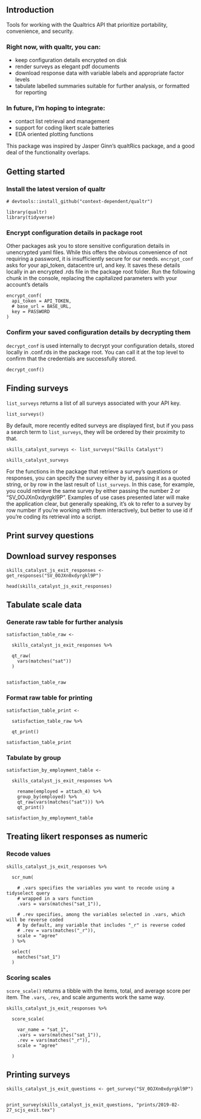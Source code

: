 Introduction
------------

Tools for working with the Qualtrics API that prioritize portability,
convenience, and security.

### Right now, with qualtr, you can:

-   keep configuration details encrypted on disk
-   render surveys as elegant pdf documents
-   download response data with variable labels and appropriate factor
    levels
-   tabulate labelled summaries suitable for further analysis, or
    formatted for reporting

### In future, I’m hoping to integrate:

-   contact list retrieval and management
-   support for coding likert scale batteries
-   EDA oriented plotting functions

This package was inspired by Jasper Ginn’s qualtRics package, and a good
deal of the functionality overlaps.

Getting started
---------------

### Install the latest version of qualtr

    # devtools::install_github("context-dependent/qualtr")

    library(qualtr)
    library(tidyverse)

### Encrypt configuration details in package root

Other packages ask you to store sensitive configuration details in
unencrypted yaml files. While this offers the obvious convenience of not
requiring a password, it is insufficiently secure for our needs.
`encrypt_conf` asks for your api\_token, datacentre url, and key. It
saves these details locally in an encrypted .rds file in the package
root folder. Run the following chunk in the console, replacing the
capitalized parameters with your account’s details

    encrypt_conf(
      api_token = API_TOKEN,
      # base_url = BASE_URL, 
      key = PASSWORD
    )

### Confirm your saved configuration details by decrypting them

`decrypt_conf` is used internally to decrypt your configuration details,
stored locally in .conf.rds in the package root. You can call it at the
top level to confirm that the credentials are successfully stored.

    decrypt_conf()

Finding surveys
---------------

`list_surveys` returns a list of all surveys associated with your API
key.

    list_surveys()

By default, more recently edited surveys are displayed first, but if you
pass a search term to `list_surveys`, they will be ordered by their
proximity to that.

    skills_catalyst_surveys <- list_surveys("Skills Catalyst")

    skills_catalyst_surveys

For the functions in the package that retrieve a survey’s questions or
responses, you can specify the survey either by id, passing it as a
quoted string, or by row in the last result of `list_surveys`. In this
case, for example, you could retrieve the same survey by either passing
the number 2 or “SV\_0OJXn0xdyrgkl9P”. Examples of use cases presented
later will make the application clear, but generally speaking, it’s ok
to refer to a survey by row number if you’re working with them
interactively, but better to use id if you’re coding its retrieval into
a script.

Print survey questions
----------------------

Download survey responses
-------------------------

    skills_catalyst_js_exit_responses <- get_responses("SV_0OJXn0xdyrgkl9P")

    head(skills_catalyst_js_exit_responses)

Tabulate scale data
-------------------

### Generate raw table for further analysis

    satisfaction_table_raw <- 
      
      skills_catalyst_js_exit_responses %>% 
      
      qt_raw(
        vars(matches("sat"))
      )


    satisfaction_table_raw

### Format raw table for printing

    satisfaction_table_print <- 
      
      satisfaction_table_raw %>% 
      
      qt_print()

    satisfaction_table_print

### Tabulate by group

    satisfaction_by_employment_table <- 
      
      skills_catalyst_js_exit_responses %>% 
      
        rename(employed = attach_4) %>% 
        group_by(employed) %>% 
        qt_raw(vars(matches("sat"))) %>% 
        qt_print()

    satisfaction_by_employment_table

Treating likert responses as numeric
------------------------------------

### Recode values

    skills_catalyst_js_exit_responses %>% 
      
      scr_num(
        
        # .vars specifies the variables you want to recode using a tidyselect query
        # wrapped in a vars function
        .vars = vars(matches("sat_1")),
        
        # .rev specifies, among the variables selected in .vars, which will be reverse coded
        # by default, any variable that includes "_r" is reverse coded
        # .rev = vars(matches("_r")),
        scale = "agree"
      ) %>% 
      
      select(
        matches("sat_1")
      )

### Scoring scales

`score_scale()` returns a tibble with the items, total, and average
score per item. The `.vars`, `.rev`, and scale arguments work the same
way.

    skills_catalyst_js_exit_responses %>% 
      
      score_scale(
        
        var_name = "sat_1",
        .vars = vars(matches("sat_1")), 
        .rev = vars(matches("_r")), 
        scale = "agree"
        
      )

Printing surveys
----------------

    skills_catalyst_js_exit_questions <- get_survey("SV_0OJXn0xdyrgkl9P")


    print_survey(skills_catalyst_js_exit_questions, "prints/2019-02-27_scjs_exit.tex")
